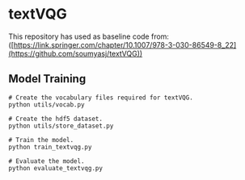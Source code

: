 # textVQG

This repository has used as baseline code from: ([https://link.springer.com/chapter/10.1007/978-3-030-86549-8_22](https://github.com/soumyasj/textVQG))


## Model Training
```
# Create the vocabulary files required for textVQG.
python utils/vocab.py

# Create the hdf5 dataset.
python utils/store_dataset.py

# Train the model.
python train_textvqg.py

# Evaluate the model.
python evaluate_textvqg.py
```
